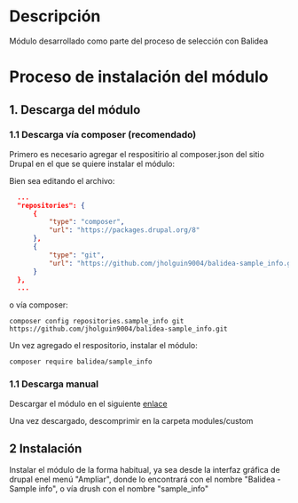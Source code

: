 # Descripción
Módulo desarrollado como parte del proceso de selección con Balidea

# Proceso de instalación del módulo

## 1. Descarga del módulo

### 1.1 Descarga vía composer (recomendado)

Primero es necesario agregar el respositirio al composer.json del sitio Drupal en el que se quiere instalar el módulo:

Bien sea editando el archivo:
```json
  ...
  "repositories": {
      {
          "type": "composer",
          "url": "https://packages.drupal.org/8"
      },
      {
          "type": "git",
          "url": "https://github.com/jholguin9004/balidea-sample_info.git"
      }
  },
  ...
```

o vía composer:
```
composer config repositories.sample_info git https://github.com/jholguin9004/balidea-sample_info.git
```

Un vez agregado el respositorio, instalar el módulo:
```
composer require balidea/sample_info
```

 
### 1.1 Descarga manual
Descargar el módulo en el siguiente [enlace](https://github.com/jholguin9004/balidea-sample_info/archive/refs/tags/1.1.zip)

Una vez descargado, descomprimir en la carpeta modules/custom

## 2 Instalación
Instalar el módulo de la forma habitual, ya sea desde la interfaz gráfica de drupal enel menú "Ampliar", donde lo encontrará con el nombre "Balidea - Sample info", o vía drush con el nombre "sample_info"

